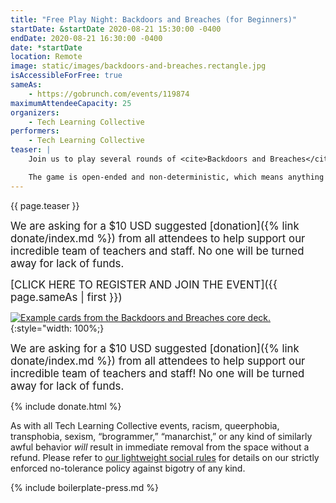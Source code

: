 ```yaml
---
title: "Free Play Night: Backdoors and Breaches (for Beginners)"
startDate: &startDate 2020-08-21 15:30:00 -0400
endDate: 2020-08-21 16:30:00 -0400
date: *startDate
location: Remote
image: static/images/backdoors-and-breaches.rectangle.jpg
isAccessibleForFree: true
sameAs:
    - https://gobrunch.com/events/119874
maximumAttendeeCapacity: 25
organizers:
    - Tech Learning Collective
performers:
    - Tech Learning Collective
teaser: |
    Join us to play several rounds of <cite>Backdoors and Breaches</cite> with our experienced cybersecurity instructors. Backdoors and Breaches is an incident response card game that teaches critical information security skills by putting players in realistic attack scenarios. The players must then work together with fellow members of their team to repel wave after wave of cyberattacks launched by a Tech Learning Collective cybersecurity trainer. In the process, they learn about professional tools, techniques, and procedures for responding to cyber threat incidents as well as how to think critically about organizational preparedness, risk assessment, and disaster recovery priorities.

    The game is open-ended and non-deterministic, which means anything can happen and players are encouraged to talk through strategies with one another in order to get super creative! Our Free Play Nights are completely free to join. Beginners are especially welcomed and encouraged to participate.
---
```


{{ page.teaser }}

<big>We are asking for a $10 USD suggested [donation]({% link donate/index.md %}) from all attendees to help support our incredible team of teachers and staff. No one will be turned away for lack of funds.</big>

<big>[CLICK HERE TO REGISTER AND JOIN THE EVENT]({{ page.sameAs | first }})</big>

[![Example cards from the Backdoors and Breaches core deck.](https://web.archive.org/web/20200422223931if_/https://www.blackhillsinfosec.com/wp-content/uploads/2019/09/CARDS_blog__4-1-1024x940.png)](https://web.archive.org/web/20200422223931if_/https://www.blackhillsinfosec.com/wp-content/uploads/2019/09/CARDS_blog__4-1-1024x940.png){:style="width: 100%;}

<big>We are asking for a $10 USD suggested [donation]({% link donate/index.md %}) from all attendees to help support our incredible team of teachers and staff! No one will be turned away for lack of funds.</big>

{% include donate.html %}

As with all Tech Learning Collective events, racism, queerphobia, transphobia, sexism, “brogrammer,” “manarchist,” or any kind of similarly awful behavior *will* result in immediate removal from the space without a refund. Please refer to [our lightweight social rules](https://github.com/AnarchoTechNYC/meta/wiki/Social-rules) for details on our strictly enforced no-tolerance policy against bigotry of any kind.

{% include boilerplate-press.md %}

